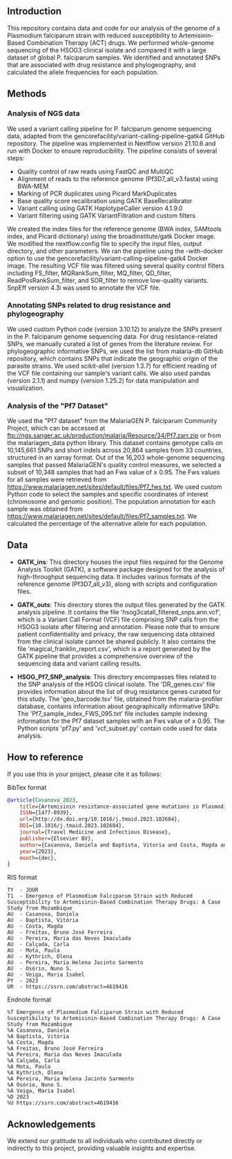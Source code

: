 ## Introduction
This repository contains data and code for our analysis of the genome of a Plasmodium falciparum strain with reduced susceptibility to Artemisinin-Based Combination Therapy (ACT) drugs. We performed whole-genome sequencing of the HSOG3 clinical isolate and compared it with a large dataset of global P. falciparum samples. We identified and annotated SNPs that are associated with drug resistance and phylogeography, and calculated the allele frequencies for each population.

## Methods
### Analysis of NGS data
We used a variant calling pipeline for P. falciparum genome sequencing data, adapted from the gencorefacility/variant-calling-pipeline-gatk4 GitHub repository. The pipeline was implemented in Nextflow version 21.10.6 and run with Docker to ensure reproducibility. The pipeline consists of several steps: 
- Quality control of raw reads using FastQC and MultiQC
- Alignment of reads to the reference genome (Pf3D7_all_v3.fasta) using BWA-MEM
- Marking of PCR duplicates using Picard MarkDuplicates
- Base quality score recalibration using GATK BaseRecalibrator
- Variant calling using GATK HaplotypeCaller version 4.1.9.0
- Variant filtering using GATK VariantFiltration and custom filters

We created the index files for the reference genome (BWA index, SAMtools index, and Picard dictionary) using the broadinstitute/gatk Docker image. We modified the nextflow.config file to specify the input files, output directory, and other parameters. We ran the pipeline using the -with-docker option to use the gencorefacility/variant-calling-pipeline-gatk4 Docker image. The resulting VCF file was filtered using several quality control filters including FS_filter, MQRankSum_filter, MQ_filter, QD_filter, ReadPosRankSum_filter, and SOR_filter to remove low-quality variants. SnpEff version 4.3i was used to annotate the VCF file.

### Annotating SNPs related to drug resistance and phylogeography
We used custom Python code (version 3.10.12) to analyze the SNPs present in the P. falciparum genome sequencing data. For drug resistance-related SNPs, we manually curated a list of genes from the literature review. For phylogeographic informative SNPs, we used the list from malaria-db GitHub repository, which contains SNPs that indicate the geographic origin of the parasite strains. We used scikit-allel (version 1.3.7) for efficient reading of the VCF file containing our sample's variant calls. We also used pandas (version 2.1.1) and numpy (version 1.25.2) for data manipulation and visualization.

### Analysis of the "Pf7 Dataset"
We used the "Pf7 dataset" from the MalariaGEN P. falciparum Community Project, which can be accessed at ftp://ngs.sanger.ac.uk/production/malaria/Resource/34/Pf7.zarr.zip or from the malariagen_data python library. This dataset contains genotype calls on 10,145,661 SNPs and short indels across 20,864 samples from 33 countries, structured in an xarray format. Out of the 16,203 whole-genome sequencing samples that passed MalariaGEN's quality control measures, we selected a subset of 10,348 samples that had an Fws value of ≥ 0.95. The Fws values for all samples were retrieved from https://www.malariagen.net/sites/default/files/Pf7_fws.txt. We used custom Python code to select the samples and specific coordinates of interest (chromosome and genomic position). The population annotation for each sample was obtained from https://www.malariagen.net/sites/default/files/Pf7_samples.txt. We calculated the percentage of the alternative allele for each population.

## Data
- **GATK_ins**: This directory houses the input files required for the Genome Analysis Toolkit (GATK), a software package designed for the analysis of high-throughput sequencing data. It includes various formats of the reference genome (Pf3D7_all_v3), along with scripts and configuration files.

- **GATK_outs**: This directory stores the output files generated by the GATK analysis pipeline. It contains the file 'hsog3catall_filtered_snps.ann.vcf', which is a Variant Call Format (VCF) file comprising SNP calls from the HSOG3 isolate after filtering and annotation. Please note that to ensure patient confidentiality and privacy, the raw sequencing data obtained from the clinical isolate cannot be shared publicly. It also contains the file 'magical_franklin_report.csv', which is a report generated by the GATK pipeline that provides a comprehensive overview of the sequencing data and variant calling results.

- **HSOG_Pf7_SNP_analysis**: This directory encompasses files related to the SNP analysis of the HSOG clinical isolate. The 'DR_genes.csv' file provides information about the list of drug resistance genes curated for this study. The 'geo_barcode.tsv' file, obtained from the malaria-profiler database, contains information about geographically informative SNPs. The 'Pf7_sample_index_FWS_095.txt' file includes sample indexing information for the Pf7 dataset samples with an Fws value of ≥ 0.95. The Python scripts 'pf7.py' and 'vcf_subset.py' contain code used for data analysis.

## How to reference
If you use this in your project, please cite it as follows:

BibTex format

```bibtex
@article{Casanova_2023, 
    title={Artemisinin resistance-associated gene mutations in Plasmodium falciparum: A case study of severe malaria from Mozambique}, 
    ISSN={1477-8939}, 
    url={http://dx.doi.org/10.1016/j.tmaid.2023.102684}, 
    DOI={10.1016/j.tmaid.2023.102684}, 
    journal={Travel Medicine and Infectious Disease}, 
    publisher={Elsevier BV}, 
    author={Casanova, Daniela and Baptista, Vitoria and Costa, Magda and Freitas, Bruno and Pereira, Maria and Calcada, Carla and Mota, Paula and Kythrich, Olena and Pereira, Maria Helena Jacinto Sarmento and Osorio, Nuno S. and Veiga, M Isabel}, 
    year={2023}, 
    month={dec},
}
```

RIS format
```plaintext
TY  - JOUR
T1  - Emergence of Plasmodium Falciparum Strain with Reduced Susceptibility to Artemisinin-Based Combination Therapy Drugs: A Case Study from Mozambique
AU  - Casanova, Daniela
AU  - Baptista, Vitória
AU  - Costa, Magda
AU  - Freitas, Bruno José Ferreira
AU  - Pereira, Maria das Neves Imaculada
AU  - Calçada, Carla
AU  - Mota, Paula
AU  - Kythrich, Olena
AU  - Pereira, Maria Helena Jacinto Sarmento
AU  - Osório, Nuno S.
AU  - Veiga, Maria Isabel
PY  - 2023
UR  - https://ssrn.com/abstract=4619416
```
Endnote format
```%0 Journal Article
%T Emergence of Plasmodium Falciparum Strain with Reduced Susceptibility to Artemisinin-Based Combination Therapy Drugs: A Case Study from Mozambique
%A Casanova, Daniela
%A Baptista, Vitória
%A Costa, Magda
%A Freitas, Bruno José Ferreira
%A Pereira, Maria das Neves Imaculada
%A Calçada, Carla
%A Mota, Paula
%A Kythrich, Olena
%A Pereira, Maria Helena Jacinto Sarmento
%A Osório, Nuno S.
%A Veiga, Maria Isabel
%D 2023
%U https://ssrn.com/abstract=4619416
```

## Acknowledgements
We extend our gratitude to all individuals who contributed directly or indirectly to this project, providing valuable insights and expertise.
